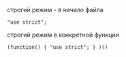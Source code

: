 строгий режим - в начало файла

`"use strict";`

строгий режим в конкретной функции

`(function() {
"use strict";
}
)()`


